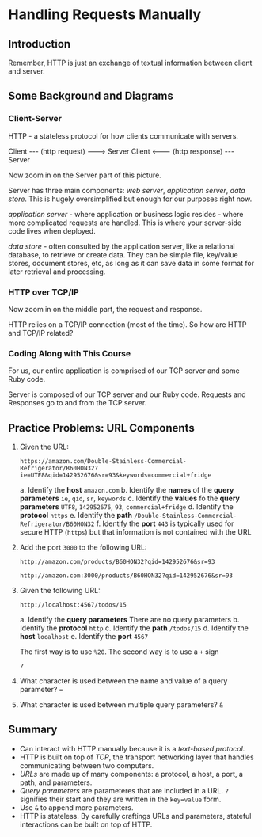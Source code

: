 # Handling Requests Manually
## Introduction

Remember, HTTP is just an exchange of textual information between client and server.

## Some Background and Diagrams
### Client-Server
HTTP - a stateless protocol for how clients communicate with servers.

Client  --- (http request) ---> Server
Client <--- (http response) --- Server

Now zoom in on the Server part of this picture.

Server has three main components: _web server_, _application server_, _data store_. This is hugely oversimplified but enough for our purposes right now.


_application server_ - where application or business logic resides - where more complicated requests are handled. This is where your server-side code lives when deployed.

_data store_ - often consulted by the application server, like a relational database, to retrieve or create data. They can be simple file, key/value stores, document stores, etc, as long as it can save data in some format for later retrieval and processing.

### HTTP over TCP/IP

Now zoom in on the middle part, the request and response.

HTTP relies on a TCP/IP connection (most of the time). So how are HTTP and TCP/IP related?



### Coding Along with This Course


For us, our entire application is comprised of our TCP server and some Ruby code.

Server is composed of our TCP server and our Ruby code. Requests and Responses go to and from the TCP server.

## Practice Problems: URL Components
1. Given the URL:
    ```
    https://amazon.com/Double-Stainless-Commercial-Refrigerator/B60HON32?ie=UTF8&qid=142952676&sr=93&keywords=commercial+fridge
    ```
    a.  Identify the __host__
        `amazon.com`
    b.  Identify the __names__ of the __query parameters__
        `ie`, `qid`, `sr`, `keywords`
    c. Identify the __values__ fo the __query parameters__
        `UTF8`, `142952676`, `93`, `commercial+fridge`
    d. Identify the __protocol__
        `https`
    e. Identify the __path__
        `/Double-Stainless-Commercial-Refrigerator/B60HON32`
    f. Identify the __port__
        `443` is typically used for secure HTTP (`https`) but that information is not contained with the URL


2. Add the port `3000` to the following URL:
    ```
    http://amazon.com/products/B60HON32?qid=142952676&sr=93
    ```
    ```
    http://amazon.com:3000/products/B60HON32?qid=142952676&sr=93
    ```
    
    
3. Given the following URL:
    ```
    http://localhost:4567/todos/15
    ```
    a. Identify the __query parameters__
        There are no query parameters
    b. Identify the __protocol__
        `http`
    c. Identify the __path__
        `/todos/15`
    d. Identify the __host__
        `localhost`
    e. Identify the __port__
        `4567`



    The first way is to use `%20`.
    The second way is to use a `+` sign
    
    `?`
    
6. What character is used between the name and value of a query parameter?
    `=`

7. What character is used between multiple query parameters?
    `&`

## Summary
* Can interact with HTTP manually because it is a _text-based protocol_.
* HTTP is built on top of _TCP_, the transport networking layer that handles communicating between two computers.
* _URLs_ are made up of many components: a protocol, a host, a port, a path, and parameters.
* _Query parameters_ are parameteres that are included in a URL. `?` signifies their start and they are written in the `key=value` form.
* Use `&` to append more parameters.
* HTTP is stateless. By carefully craftings URLs and parameters, stateful interactions can be built on top of HTTP.
